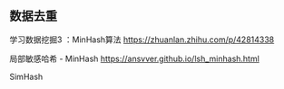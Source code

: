 ## 数据去重

学习数据挖掘3 ：MinHash算法
https://zhuanlan.zhihu.com/p/42814338

局部敏感哈希 - MinHash
https://ansvver.github.io/lsh_minhash.html

SimHash